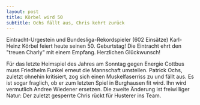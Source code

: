 ```yaml
---
layout: post
title: Körbel wird 50
subtitle: Ochs fällt aus, Chris kehrt zurück
---
```


Eintracht-Urgestein und Bundesliga-Rekordspieler (602 Einsätze) Karl-Heinz Körbel feiert heute seinen 50. Geburtstag! Die Eintracht ehrt den "treuen Charly" mit einem Empfang. Herzlichen Glückwunsch!

Für das letzte Heimspiel des Jahres am Sonntag gegen Energie Cottbus muss Friedhelm Funkel erneut die Mannschaft umstellen. Patrick Ochs, zuletzt ohnehin kritisiert, zog sich einen Muskelfaserriss zu und fällt aus. Es ist sogar fraglich, ob er zum letzten Spiel in Burghausen fit wird. Ihn wird vermutlich Andree Wiedener ersetzen. Die zweite Änderung ist freiwilliger Natur: Der zuletzt gesperrte Chris rückt für Husterer ins Team.
